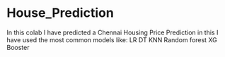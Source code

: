 # House_Prediction
In this colab I have predicted a Chennai Housing Price Prediction 
in this I have used the most common models like:
LR
DT
KNN
Random forest
XG Booster

